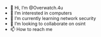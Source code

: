 - 👋 Hi, I’m @Overwatch.4u
- 👀 I’m interested in computers 
- 🌱 I’m currently learning network security
- 💞️ I’m looking to collaborate on osint 
- 📫 How to reach me 

<!---
potato2058/potato2058 is a ✨ special ✨ repository because its `README.md` (this file) appears on your GitHub profile.
You can click the Preview link to take a look at your changes.
--->
